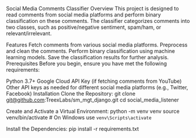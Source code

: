 Social Media Comments Classifier
Overview
This project is designed to read comments from social media platforms and perform binary classification on these comments. The classifier categorizes comments into two classes, such as positive/negative sentiment, spam/ham, or relevant/irrelevant.

Features
Fetch comments from various social media platforms.
Preprocess and clean the comments.
Perform binary classification using machine learning models.
Save the classification results for further analysis.
Prerequisites
Before you begin, ensure you have met the following requirements:

Python 3.7+
Google Cloud API Key (if fetching comments from YouTube)
Other API keys as needed for different social media platforms (e.g., Twitter, Facebook)
Installation
Clone the Repository:
git clone git@github.com:TreexLabs/sm_mgt_django.git
cd social_media_listener

Create and Activate a Virtual Environment:
python -m venv venv
source venv/bin/activate  # On Windows use `venv\Scripts\activate`

Install the Dependencies:
pip install -r requirements.txt





